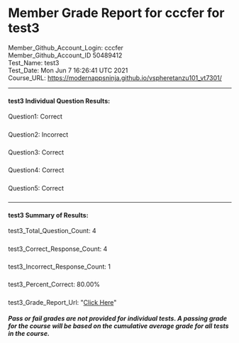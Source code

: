 # Member Grade Report for cccfer for test3  
   
Member_Github_Account_Login: cccfer  
Member_Github_Account_ID 50489412  
Test_Name: test3  
Test_Date: Mon Jun  7 16:26:41 UTC 2021  
Course_URL: https://modernappsninja.github.io/vspheretanzu101_vt7301/  
   
---  
#### test3 Individual Question Results:  
Question1: Correct  
#####  
Question2: Incorrect  
#####  
Question3: Correct  
#####  
Question4: Correct  
#####  
Question5: Correct  
#####  
---  
#### test3 Summary of Results:  
test3_Total_Question_Count: 4  
#####  
test3_Correct_Response_Count: 4  
#####  
test3_Incorrect_Response_Count: 1  
#####  
test3_Percent_Correct: 80.00%  
#####  
test3_Grade_Report_Url: "[Click Here](https://github.com/modernappsninjas/cccfer/blob/main/static/userdata/courses/vspheretanzu101_vt7301/grade_report.pr674.test3.md)"
##### Pass or fail grades are not provided for individual tests. A passing grade for the course will be based on the cumulative average grade for all tests in the course.  
